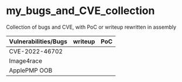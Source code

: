 # my_bugs_and_CVE_collection

Collection of bugs and CVE, with PoC or writeup rewritten in assembly

| Vulnerabilities/Bugs | writeup | PoC  |
| -------------------- | ------- | ---- |
| CVE-2022-46702       |         |      |
| Image4race           |         |      |
| ApplePMP OOB         |         |      |

